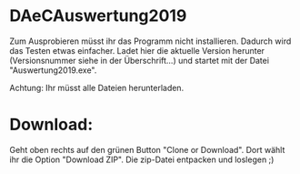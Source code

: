 # DAeCAuswertung2019

Zum Ausprobieren müsst ihr das Programm nicht installieren. Dadurch wird das Testen etwas einfacher. Ladet hier die aktuelle Version herunter (Versionsnummer siehe in der Überschrift...) und startet mit der Datei "Auswertung2019.exe".

Achtung: Ihr müsst alle Dateien herunterladen.

# Download: 
Geht oben rechts auf den grünen Button "Clone or Download". Dort wählt ihr die Option "Download ZIP". Die zip-Datei entpacken und loslegen ;)

